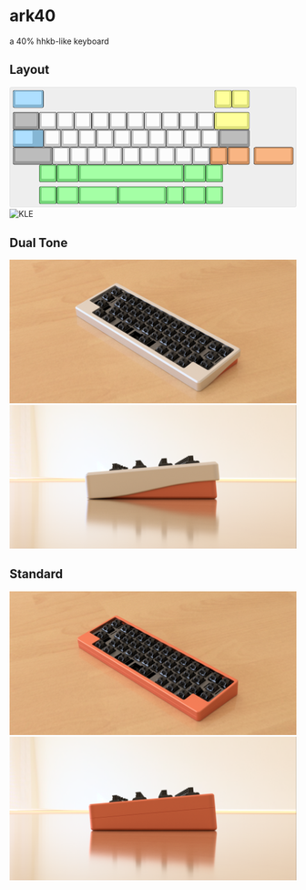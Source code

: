 # ark40
a 40% hhkb-like keyboard

## Layout
![](https://github.com/arko9699/ark40/blob/main/pic/ark40.png)
![KLE](http://www.keyboard-layout-editor.com/##@_name=ark40&author=Arko9699&switchMount=cherry&pcb:true%3B&@_c=%2385b6d4&a:7&w:1.75%3B&=&_x:9.75&c=%23e0e37b%3B&=&=%3B&@_y:0.25&c=%23999999&w:1.5%3B&=&_c=%23cccccc%3B&=&=&=&=&=&=&=&=&=&=&_c=%23e0e37b&w:2%3B&=%3B&@_c=%2385b6d4&w:1.25&w2:1.75&l:true%3B&=&_x:0.5&c=%23cccccc%3B&=&=&=&=&=&=&=&=&=&=&_c=%23999999&w:1.75%3B&=%3B&@_w:2.25%3B&=&_c=%23cccccc%3B&=&=&=&=&=&=&=&=&=&_c=%23d19160%3B&=&_w:1.25%3B&=&_x:0.25&w:2.25%3B&=%3B&@_x:1.5&c=%2376d67a%3B&=&_w:1.25%3B&=&_w:6%3B&=&_w:1.25%3B&=&=%3B&@_y:0.25&x:1.5%3B&=&_w:1.25%3B&=&_w:2.25%3B&=&_w:2.75%3B&=&=&_w:1.25%3B&=&=)

## Dual Tone
![](https://github.com/arko9699/ark40/blob/main/pic/extended1.png)
![](https://github.com/arko9699/ark40/blob/main/pic/extended.png)

## Standard
![](https://github.com/arko9699/ark40/blob/main/pic/flush1.png)
![](https://github.com/arko9699/ark40/blob/main/pic/flush.png)
